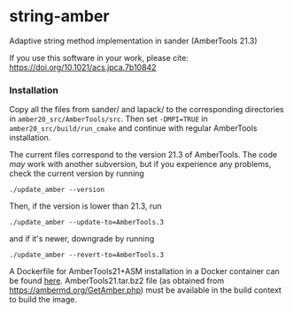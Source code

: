 # string-amber
Adaptive string method implementation in sander (AmberTools 21.3)

If you use this software in your work, please cite:
https://doi.org/10.1021/acs.jpca.7b10842

### Installation
Copy all the files from sander/ and lapack/ to the corresponding directories in 
`amber20_src/AmberTools/src`. Then set `-DMPI=TRUE` in `amber20_src/build/run_cmake` and 
continue with regular AmberTools installation.

The current files correspond to the version 21.3
of AmberTools. The code *may* work with another subversion, but if you experience
any problems, check the current version by running
```
./update_amber --version
```
Then, if the version is lower than 21.3, run
```
./update_amber --update-to=AmberTools.3
```
and if it's newer, downgrade by running
```
./update_amber --revert-to=AmberTools.3
```

A Dockerfile for AmberTools21+ASM installation in a Docker container can be 
found [here](docker/Dockerfile). AmberTools21.tar.bz2 file (as obtained from
https://ambermd.org/GetAmber.php) must be available in the build context to 
build the image.